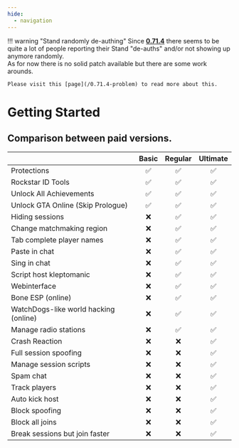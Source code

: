 ```yaml
---
hide:
  - navigation 
---
```


!!! warning "Stand randomly de-authing"
    Since [**0.71.4**](/changelog/#0714-20220104) there seems to be quite a lot of people reporting their Stand "de-auths" and/or not showing up anymore randomly.  
    As for now there is no solid patch available but there are some work arounds.  

    Please visit this [page](/0.71.4-problem) to read more about this.

# Getting Started
## Comparison between paid versions.

|                                       |   Basic   |   Regular   |   Ultimate   |
|---------------------------------------|:---------:|:-----------:|:------------:|
| Protections                           |    ✅    |      ✅     |      ✅     |
| Rockstar ID Tools                     |    ✅    |      ✅     |      ✅     |
| Unlock All Achievements               |    ✅    |      ✅     |      ✅     |
| Unlock GTA Online (Skip Prologue)     |    ✅    |      ✅     |      ✅     |
| Hiding sessions                       |    ❌    |      ✅     |      ✅     |
| Change matchmaking region             |    ❌    |      ✅     |      ✅     |
| Tab complete player names             |    ❌    |      ✅     |      ✅     |
| Paste in chat                         |    ❌    |      ✅     |      ✅     |
| Sing in chat                          |    ❌    |      ✅     |      ✅     |
| Script host kleptomanic               |    ❌    |      ✅     |      ✅     |
| Webinterface                          |    ❌    |      ✅     |      ✅     |
| Bone ESP (online)                     |    ❌    |      ✅     |      ✅     |
| WatchDogs-like world hacking (online) |    ❌    |      ✅     |      ✅     |
| Manage radio stations                 |    ❌    |      ✅     |      ✅     |
| Crash Reaction                        |    ❌    |      ❌     |      ✅     |
| Full session spoofing                 |    ❌    |      ❌     |      ✅     |
| Manage session scripts                |    ❌    |      ❌     |      ✅     |
| Spam chat                             |    ❌    |      ❌     |      ✅     |
| Track players                         |    ❌    |      ❌     |      ✅     |
| Auto kick host                        |    ❌    |      ❌     |      ✅     |
| Block spoofing                        |    ❌    |      ❌     |      ✅     |
| Block all joins                       |    ❌    |      ❌     |      ✅     |
| Break sessions but join faster        |    ❌    |      ❌     |      ✅     |
